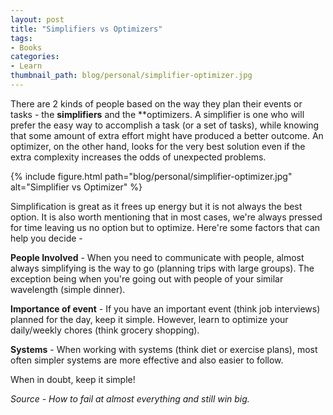 ```yaml
---
layout: post
title: "Simplifiers vs Optimizers"
tags:
- Books
categories:
- Learn
thumbnail_path: blog/personal/simplifier-optimizer.jpg
---
```


There are 2 kinds of people based on the way they plan their events or tasks - the **simplifiers** and the **optimizers. A simplifier is one who will prefer the easy way to accomplish a task (or a set of tasks), while knowing that some amount of extra effort might have produced a better outcome. An optimizer, on the other hand, looks for the very best solution even if the extra complexity increases the odds of unexpected problems.

{% include figure.html path="blog/personal/simplifier-optimizer.jpg" alt="Simplifier vs Optimizer" %}

Simplification is great as it frees up energy but it is not always the best option. It is also worth mentioning that in most cases, we're always pressed for time leaving us no option but to optimize. Here're some factors that can help you decide - 

**People Involved** - When you need to communicate with people, almost always simplifying is the way to go (planning trips with large groups). The exception being when you're going out with people of your similar wavelength (simple dinner).

**Importance of event** - If you have an important event (think job interviews) planned for the day, keep it simple. However, learn to optimize your daily/weekly chores (think grocery shopping).

**Systems** - When working with systems (think diet or exercise plans), most often simpler systems are more effective and also easier to follow.

When in doubt, keep it simple!

*Source - How to fail at almost everything and still win big.*